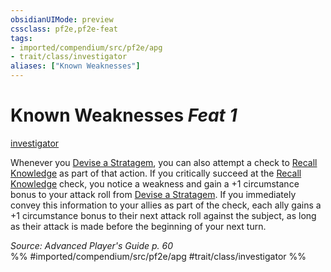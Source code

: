 ```yaml
---
obsidianUIMode: preview
cssclass: pf2e,pf2e-feat
tags:
- imported/compendium/src/pf2e/apg
- trait/class/investigator
aliases: ["Known Weaknesses"]
---
```

# Known Weaknesses  *Feat 1*  
[investigator](rules/traits/investigator-apg.md)  


Whenever you [Devise a Stratagem](devise-a-stratagem-apg.md), you can also attempt a check to [Recall Knowledge](recall-knowledge.md) as part of that action. If you critically succeed at the [Recall Knowledge](recall-knowledge.md) check, you notice a weakness and gain a +1 circumstance bonus to your attack roll from [Devise a Stratagem](devise-a-stratagem-apg.md). If you immediately convey this information to your allies as part of the check, each ally gains a +1 circumstance bonus to their next attack roll against the subject, as long as their attack is made before the beginning of your next turn.

*Source: Advanced Player's Guide p. 60*  
%% #imported/compendium/src/pf2e/apg #trait/class/investigator %%
